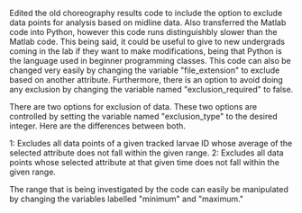 Edited the old choreography results code to include the option to exclude data points for analysis based on midline data. Also transferred the Matlab code into Python, however this code runs distinguishbly slower than the Matlab code. This being said, it could be useful to give to new undergrads coming in the lab if they want to make modifications, being that Python is the language used in beginner programming classes. This code can also be changed very easily by changing the variable "file_extension" to exclude based on another attribute. Furthermore, there is an option to avoid doing any exclusion by changing the variable named "exclusion_required" to false.

There are two options for exclusion of data. These two options are controlled by setting the variable named "exclusion_type" to the desired integer. Here are the differences between both.

1: Excludes all data points of a given tracked larvae ID whose average of the selected attribute does not fall within the given range.
2: Excludes all data points whose selected attribute at that given time does not fall within the given range. 

The range that is being investigated by the code can easily be manipulated by changing the variables labelled "minimum" and "maximum."
